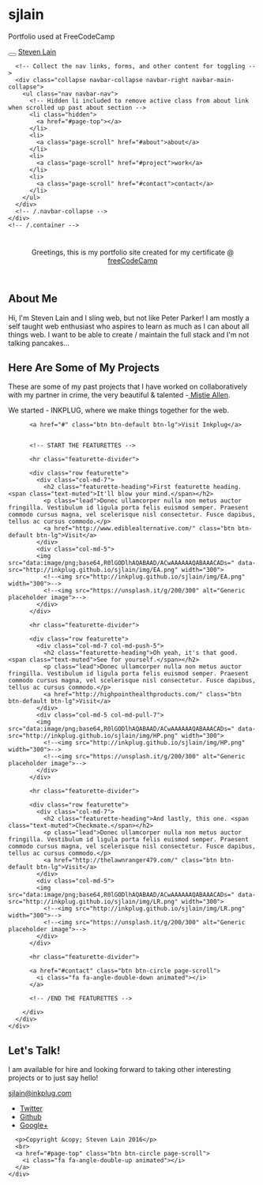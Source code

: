 # sjlain
Portfolio used at FreeCodeCamp

<!DOCTYPE html>
<html >
  <head>
    <meta charset="UTF-8">
    <title>FreeCodeCamp Portfolio Site</title>
    
    
<!-- Bootstrap Core CSS --> 

<link rel='stylesheet prefetch' href='https://maxcdn.bootstrapcdn.com/bootstrap/3.3.6/css/bootstrap.min.css'>

<!-- Custom CSS -->
<link rel="stylesheet" href="css/style.css">

<!-- Custom Fonts -->
<link href="https://cdnjs.cloudflare.com/ajax/libs/font-awesome/4.6.3/css/font-awesome.css" rel="stylesheet" type="text/css">
<link href="http://fonts.googleapis.com/css?family=Lora:400,700,400italic,700italic" rel="stylesheet" type="text/css">
<link href="http://fonts.googleapis.com/css?family=Montserrat:400,700" rel="stylesheet" type="text/css">
    
    
    
  </head>

<body>

<body id="page-top" data-spy="scroll" data-target=".navbar-fixed-top">

  <!-- Navigation -->
  <nav class="navbar navbar-custom navbar-fixed-top" role="navigation">
    <div class="container">
      <div class="navbar-header">
        <button type="button" class="navbar-toggle" data-toggle="collapse" data-target=".navbar-main-collapse">
                    <i class="fa fa-bars"></i>
                </button>
        <a class="navbar-brand page-scroll" href="#page-top">
          <i class="fa fa-play-circle"></i> <span class="light">Steven Lain</span>
        </a>
      </div>

      <!-- Collect the nav links, forms, and other content for toggling -->
      <div class="collapse navbar-collapse navbar-right navbar-main-collapse">
        <ul class="nav navbar-nav">
          <!-- Hidden li included to remove active class from about link when scrolled up past about section -->
          <li class="hidden">
            <a href="#page-top"></a>
          </li>
          <li>
            <a class="page-scroll" href="#about">about</a>
          </li>
          <li>
            <a class="page-scroll" href="#project">work</a>
          </li>
          <li>
            <a class="page-scroll" href="#contact">contact</a>
          </li>
        </ul>
      </div>
      <!-- /.navbar-collapse -->
    </div>
    <!-- /.container -->
  </nav>

  <!-- Intro Header -->
  <header class="intro">
    <div class="intro-body">
      <div class="container">
        <div class="row">
          <div class="col-md-8 col-md-offset-2">
            <h1 class="brand-heading"></h1>
            <p class="intro-text">Greetings, this is my portfolio site created for my certificate @ <a href="https://www.freecodecamp.com/about">freeCodeCamp</a><br></p>
            <a href="#about" class="btn btn-circle page-scroll">
              <i class="fa fa-angle-double-down animated"></i>
            </a>
          </div>
        </div>
      </div>
    </div>
  </header>

  <!-- About Section -->
  <section id="about" class="container container-main content-section text-center">
    <div class="row">
      <div class="col-lg-8 col-lg-offset-2">
        <h2>About Me</h2>
        <p>Hi, I'm Steven Lain and I sling web, but not like Peter Parker! I am mostly a self taught web enthusiast who aspires to learn as much as I can about all things web. I want to be able to create / maintain the full stack and I'm not talking pancakes...
        </p>
        <a href="#project" class="btn btn-circle page-scroll">
          <i class="fa fa-angle-double-down animated"></i>
        </a>
      </div>
    </div>
  </section>

  <!-- Projects Section -->
  <section id="project" class="content-section text-center">
    <div class="project-section">
      <div class="container container-main">
        <div class="col-lg-8 col-lg-offset-2">
          <h2>Here Are Some of My Projects</h2>
          <p>These are some of my past projects that I have worked on collaboratively with my partner in crime, the very beautiful & talented -<a href="http://www.mistieallen.com/"> Mistie Allen</a>.</p>
          <p>We started - INKPLUG, where we make things together for the web.</p>

          <a href="#" class="btn btn-default btn-lg">Visit Inkplug</a>


          <!-- START THE FEATURETTES -->

          <hr class="featurette-divider">

          <div class="row featurette">
            <div class="col-md-7">
              <h2 class="featurette-heading">First featurette heading. <span class="text-muted">It'll blow your mind.</span></h2>
              <p class="lead">Donec ullamcorper nulla non metus auctor fringilla. Vestibulum id ligula porta felis euismod semper. Praesent commodo cursus magna, vel scelerisque nisl consectetur. Fusce dapibus, tellus ac cursus commodo.</p>
              <a href="http://www.ediblealternative.com/" class="btn btn-default btn-lg">Visit</a>
            </div>
            <div class="col-md-5">
            <img src="data:image/png;base64,R0lGODlhAQABAAD/ACwAAAAAAQABAAACADs=" data-src="http://inkplug.github.io/sjlain/img/EA.png" width="300">
              <!--<img src="http://inkplug.github.io/sjlain/img/EA.png" width="300">-->
              <!--<img src="https://unsplash.it/g/200/300" alt="Generic placeholder image">-->
            </div>
          </div>

          <hr class="featurette-divider">

          <div class="row featurette">
            <div class="col-md-7 col-md-push-5">
              <h2 class="featurette-heading">Oh yeah, it's that good. <span class="text-muted">See for yourself.</span></h2>
              <p class="lead">Donec ullamcorper nulla non metus auctor fringilla. Vestibulum id ligula porta felis euismod semper. Praesent commodo cursus magna, vel scelerisque nisl consectetur. Fusce dapibus, tellus ac cursus commodo.</p>
              <a href="http://highpointhealthproducts.com/" class="btn btn-default btn-lg">Visit</a>
            </div>
            <div class="col-md-5 col-md-pull-7">
            <img src="data:image/png;base64,R0lGODlhAQABAAD/ACwAAAAAAQABAAACADs=" data-src="http://inkplug.github.io/sjlain/img/HP.png" width="300">
              <!--<img src="http://inkplug.github.io/sjlain/img/HP.png" width="300">-->
              <!--<img src="https://unsplash.it/g/200/300" alt="Generic placeholder image">-->
            </div>
          </div>

          <hr class="featurette-divider">

          <div class="row featurette">
            <div class="col-md-7">
              <h2 class="featurette-heading">And lastly, this one. <span class="text-muted">Checkmate.</span></h2>
              <p class="lead">Donec ullamcorper nulla non metus auctor fringilla. Vestibulum id ligula porta felis euismod semper. Praesent commodo cursus magna, vel scelerisque nisl consectetur. Fusce dapibus, tellus ac cursus commodo.</p>
              <a href="http://thelawnranger479.com/" class="btn btn-default btn-lg">Visit</a>
            </div>
            <div class="col-md-5">
            <img src="data:image/png;base64,R0lGODlhAQABAAD/ACwAAAAAAQABAAACADs=" data-src="http://inkplug.github.io/sjlain/img/LR.png" width="300">
              <!--<img src="http://inkplug.github.io/sjlain/img/LR.png" width="300">-->
              <!--<img src="https://unsplash.it/g/200/300" alt="Generic placeholder image">-->
            </div>
          </div>

          <hr class="featurette-divider">

          <a href="#contact" class="btn btn-circle page-scroll">
            <i class="fa fa-angle-double-down animated"></i>
          </a>

          <!-- /END THE FEATURETTES -->

        </div>
      </div>
    </div>
  </section>

  <!-- Contact Section -->
  <section id="contact" class="container container-main content-section text-center">
    <div class="row">
      <div class="col-lg-8 col-lg-offset-2">
        <h2>Let's Talk!</h2>
        <p>I am available for hire and looking forward to taking other interesting projects or to just say hello!</p>
        <p><a href="mailto:sjlain@inkplug.com">sjlain@inkplug.com</a>
        </p>
        <ul class="list-inline banner-social-buttons">
          <li>
            <a href="#" class="btn btn-default btn-lg"><i class="fa fa-twitter fa-fw"></i> <span class="network-name">Twitter</span></a>
          </li>
          <li>
            <a href="https://github.com/inkplug" class="btn btn-default btn-lg"><i class="fa fa-github fa-fw"></i> <span class="network-name">Github</span></a>
          </li>
          <li>
            <a href="#" class="btn btn-default btn-lg"><i class="fa fa-google-plus fa-fw"></i> <span class="network-name">Google+</span></a>
          </li>
        </ul>
      </div>
    </div>
  </section>

  <!-- Footer -->
  <footer>
    <div class="container text-center">

      <p>Copyright &copy; Steven Lain 2016</p>
      <br>
      <a href="#page-top" class="btn btn-circle page-scroll">
        <i class="fa fa-angle-double-up animated"></i>
      </a>
    </div>
  </footer>

  <!-- jQuery -->
  <script src="js/jquery.js"></script>

  <!-- Bootstrap Core JavaScript -->
  <script src="js/bootstrap.min.js"></script>

  <!-- Plugin JavaScript -->
  <script src="js/jquery.easing.min.js"></script>

  <!-- Google Maps API Key - Use your own API key to enable the map feature. More information on the Google Maps API can be found at https://developers.google.com/maps/ -->
  </script>


</body>

</html>
<script src='https://cdnjs.cloudflare.com/ajax/libs/jquery/2.2.2/jquery.min.js'></script>
<script src='https://cdnjs.cloudflare.com/ajax/libs/modernizr/2.8.3/modernizr.min.js'></script>
<script src="js/index.js"></script>

<script>
function init() {
var imgDefer = document.getElementsByTagName('img');
for (var i=0; i<imgDefer.length; i++) {
if(imgDefer[i].getAttribute('data-src')) {
imgDefer[i].setAttribute('src',imgDefer[i].getAttribute('data-src'));
} } }
window.onload = init;
</script>

    
    
    
  </body>
</html>
